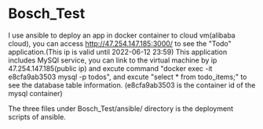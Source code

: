 # Bosch_Test
I use ansible to deploy an app in docker container to cloud vm(alibaba cloud), you can access http://47.254.147.185:3000/ to see the "Todo" application.(This ip is valid until 2022-06-12 23:59)
This application includes MySQl service, you can link to the virtual machine by ip 47.254.147.185(public ip) 
and excute command "docker exec -it e8cfa9ab3503 mysql -p todos", and excute "select * from todo_items;" to see the database table information. 
(e8cfa9ab3503 is the container id of the mysql container)

The three files under Bosch_Test/ansible/ directory is the deployment scripts of ansible.
